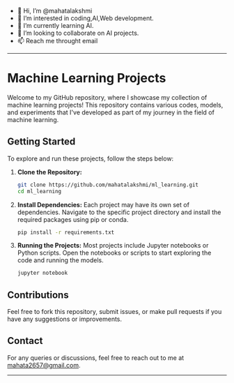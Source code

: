 - 👋 Hi, I’m @mahatalakshmi
- 👀 I’m interested in coding,AI,Web development.
- 🌱 I’m currently learning AI.
- 💞️ I’m looking to collaborate on AI projects.
- 📫 Reach me throught email


---

# Machine Learning Projects

Welcome to my GitHub repository, where I showcase my collection of machine learning projects! This repository contains various codes, models, and experiments that I've developed as part of my journey in the field of machine learning.


## Getting Started

To explore and run these projects, follow the steps below:

1. **Clone the Repository:**
   ```bash
   git clone https://github.com/mahatalakshmi/ml_learning.git
   cd ml_learning
   ```

2. **Install Dependencies:**
   Each project may have its own set of dependencies. Navigate to the specific project directory and install the required packages using pip or conda.
   ```bash
   pip install -r requirements.txt
   ```

3. **Running the Projects:**
   Most projects include Jupyter notebooks or Python scripts. Open the notebooks or scripts to start exploring the code and running the models.

   ```bash
   jupyter notebook
   ```

## Contributions

Feel free to fork this repository, submit issues, or make pull requests if you have any suggestions or improvements.


## Contact

For any queries or discussions, feel free to reach out to me at mahata2657@gmail.com.

---



